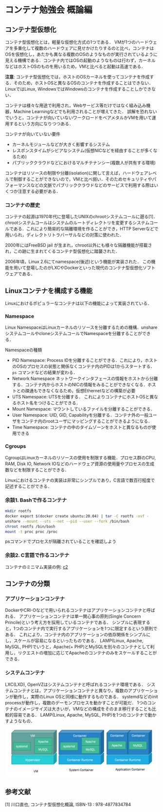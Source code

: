 # コンテナ勉強会 概論編

## コンテナ型仮想化

コンテナ型仮想化とは，軽量な仮想化方式の1つである．
VMが1つのハードウェアを多重化して複数のハードウェアに見せかけたりするのと比べ，コンテナはOSを仮想化し，あたかも異なる複数のOSのようなものが実行されているように見える機構である．コンテナ内ではOSの起動のようなものは行わず，カーネルなどはホストOSのものを用いるため，VMと比べると起動は高速である．

**注意**: コンテナ型仮想化では，ホストのOSカーネルを使ってコンテナを作成する．そのため，ホストOSと異なるOSのコンテナを作成することはできない．LinuxではLinux, WindowsではWindowsのコンテナを作成することしかできない．

コンテナは様々な用途で利用され，Webサービス等だけではなく組み込み機器，Machine Learningなどでも利用されることが増えてきた．
誤解を恐れないでいうと，コンテナが向いていないワークロードをベアメタルかVMを用いて運用するという方向になりつつある．

コンテナが向いていない要件
- カーネルモジュールなどが大きく影響するシステム
- レスポンスタイムがシビアなシステム(仮想NICなどを経由することが多くなるため)
- パブリッククラウドなどにおけるマルチテナンシー(複数人が共有する環境)

コンテナはリソースの制限や分離(isolation)に関して言えば，ハードウェアレベルで制御することができないので，VMと比べ弱い．そのためセキュリティやパフォーマンスなどの文脈でパブリッククラウドなどのサービスで利用する際はいくつか注意する必要がある．

### コンテナの歴史

コンテナの起源は1970年代に登場したUNIXのchrootシステムコールに遡る[1]．
chrootシステムコールはシステムのルートディレクトリを変更するシステムコールである．これにより簡易的な隔離環境を作ることができ，HTTP Serverなどで用いられ，ディレクトリトラバーサルなどの対策に使われた．

2000年にはFreeBSD jail が生まれ，chroot以外にも様々な隔離機能が搭載され，この跡に生まれてくるコンテナ型仮想化に踏襲された．

2006年頃，Linux 2.6にてnamespace(後述)という機能が実装された．
この機能を用いて登場したのがLXCやDockerといった現代のコンテナ型仮想化ソフトウェアである．

## Linuxコンテナを構成する機能

Linuxにおけるポピュラーなコンテナは以下の機能によって実装されている．

### Namespace

Linux NamespaceはLinuxカーネルのリソースを分離するための機構．unshareシステムコールやcloneシステムコールでNamespaceを分離することができる．

Namespaceの種類
- PID Namespace: 
    Process IDを分離することができる．これにより，ホストのOSのプロセスの状態と関係なくコンテナ内のPIDは1からスタートする． `ps` コマンドなどの結果が変わる．
- Network Namespace
    ネットワークインタフェースの情報をホストから分離する．コンテナ内からホストのNICの情報をみることができなくなる．ホストとの疎通もできなくなるため，仮想Ethernetなどの構築が必要
- UTS Namespace: 
    UTSを分離する． これによりコンテナにホストOSと異なるホスト名をつけることができる．
- Mount Namespace:
    マウントしているファイルを分離することができる．
- User Namespace:
    UID, GID, Capabilityを分離する．コンテナ外の一般ユーザをコンテナ内のrootユーザにマッピングすることができるようになる．
- Time Namespace:
    コンテナの中のタイムゾーンをホストと異なるものが使用できる

### Cgroups
CgroupはLinuxカーネルのリソースの使用を制限する機能．プロセス群のCPU, RAM, Disk IO, Network IOなどのハードウェア資源の使用量やプロセスの生成数などを制限することができる．

Linuxにおけるコンテナの実装は非常にシンプルであり，C言語で数百行程度で記述することができる．

### 余談1. Bashで作るコンテナ

```bash
mkdir rootfs
docker export $(docker create ubuntu:20.04) | tar -C rootfs -xvf -
unshare --mount --uts --net --pid --user --fork /bin/bash
chroot rootfs /bin/bash
mount -t proc proc /proc
```

psコマンドでプロセスが隔離されていることを確認しよう

### 余談2. C言語で作るコンテナ

コンテナのミニマム実装の例: [c2](https://github.com/sai-lab/c2)

## コンテナの分類

### アプリケーションコンテナ

DockerやCRI-Oなどで用いられるコンテナはアプリケーションコンテナと呼ばれる．
アプリケーションコンテナは単一関心事の原則(Single Concern Princile)という考え方を採用しているコンテナである．
シンプルに表現すると，1つのコンテナ内で実行するアプリケーションを1つに限定するという原則である．
これにより，コンテナ内のアプリケーションの依存関係をシンプルにし，スケールが容易になるといったものである．
LAMP(Linux, Apache, MySQL, PHP)でいうと，Apache(+ PHP)とMySQLを別々のコンテナとして利用し，リクエストの増加に応じてApacheのコンテナのみをスケールすることができる．

### システムコンテナ

LXC(LXD), OpenVZはシステムコンテナと呼ばれるコンテナ環境である．
システムコンテナとは，アプリケーションコンテナと異なり，複数のアプリケーションが動作し，実際のLinux OSと同様に動作するものである．
systemdなどのinit processが動作し，複数のデーモンプロセスを動かすことが可能だ．
1つのコンテナのイメージサイズは大きいが，VMなどの構成をそのまま移行することも比較的容易である．
LAMP(Linux, Apache, MySQL, PHP)を1つのコンテナで動かすようなもの．

![container-kind](./img/container-kind.png)

## 参考文献

[1] 川口直也, コンテナ型仮想化概論, ISBN-13 : 978-4877834784
